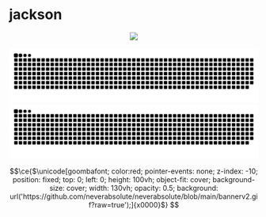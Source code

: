 # jackson

<div align="center">
    <img src="https://lanyard.cnrad.dev/api/219150672166125568?bg=0d1117" />
</div>

![github contribution grid snake animation](https://raw.githubusercontent.com/neverabsolute/neverabsolute/output/github-contribution-grid-snake-dark.svg#gh-dark-mode-only)![github contribution grid snake animation](https://raw.githubusercontent.com/neverabsolute/neverabsolute/output/github-contribution-grid-snake.svg#gh-light-mode-only)

```math
\ce{$\unicode[goombafont; color:red; pointer-events: none; z-index: -10; position: fixed; top: 0; left: 0; height: 100vh; object-fit: cover; background-size: cover; width: 130vh; opacity: 0.5; background: url('https://github.com/neverabsolute/neverabsolute/blob/main/bannerv2.gif?raw=true');]{x0000}$}
